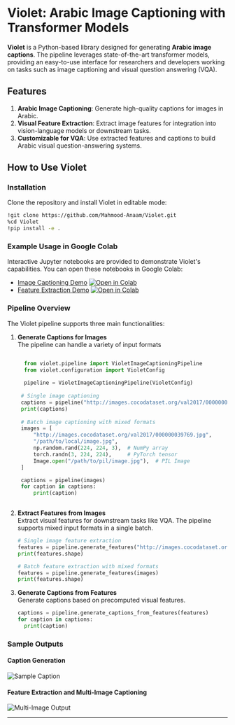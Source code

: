 # Violet: Arabic Image Captioning with Transformer Models

**Violet** is a Python-based library designed for generating **Arabic image captions**. The pipeline leverages state-of-the-art transformer models, providing an easy-to-use interface for researchers and developers working on tasks such as image captioning and visual question answering (VQA).

## Features
1. **Arabic Image Captioning**: Generate high-quality captions for images in Arabic.
2. **Visual Feature Extraction**: Extract image features for integration into vision-language models or downstream tasks.
3. **Customizable for VQA**: Use extracted features and captions to build Arabic visual question-answering systems.

## How to Use Violet

### Installation
Clone the repository and install Violet in editable mode:
```bash
!git clone https://github.com/Mahmood-Anaam/Violet.git
%cd Violet
!pip install -e .
```

### Example Usage in Google Colab
Interactive Jupyter notebooks are provided to demonstrate Violet's capabilities. You can open these notebooks in Google Colab:

- [Image Captioning Demo](https://github.com/Mahmood-Anaam/Violet/blob/main/notebooks/inference_demo.ipynb) [![Open in Colab](https://colab.research.google.com/assets/colab-badge.svg)](https://colab.research.google.com/github/Mahmood-Anaam/Violet/blob/main/notebooks/inference_demo.ipynb)
- [Feature Extraction Demo](https://github.com/Mahmood-Anaam/Violet/blob/main/notebooks/features_extraction_demo.ipynb) [![Open in Colab](https://colab.research.google.com/assets/colab-badge.svg)](https://colab.research.google.com/github/Mahmood-Anaam/Violet/blob/main/notebooks/features_extraction_demo.ipynb)



### Pipeline Overview

The Violet pipeline supports three main functionalities:

1. **Generate Captions for Images**</br>
The pipeline can handle a variety of input formats
   ```python
   
     from violet.pipeline import VioletImageCaptioningPipeline
     from violet.configuration import VioletConfig
  
     pipeline = VioletImageCaptioningPipeline(VioletConfig)
  
    # Single image captioning
    captions = pipeline("http://images.cocodataset.org/val2017/000000039769.jpg")
    print(captions)
  
    # Batch image captioning with mixed formats
    images = [
        "http://images.cocodataset.org/val2017/000000039769.jpg",
        "/path/to/local/image.jpg",
        np.random.rand(224, 224, 3),  # NumPy array
        torch.randn(3, 224, 224),     # PyTorch tensor
        Image.open("/path/to/pil/image.jpg"),  # PIL Image
    ]
   
    captions = pipeline(images)
    for caption in captions:
        print(caption)
      
   ```

2. **Extract Features from Images**</br>
Extract visual features for downstream tasks like VQA. The pipeline supports mixed input formats in a single batch.
   ```python
   # Single image feature extraction
   features = pipeline.generate_features("http://images.cocodataset.org/val2017/000000039769.jpg")
   print(features.shape)

   # Batch feature extraction with mixed formats
   features = pipeline.generate_features(images)
   print(features.shape)
   ```

4. **Generate Captions from Features**</br>
Generate captions based on precomputed visual features.
   ```python
   captions = pipeline.generate_captions_from_features(features)
   for caption in captions:
     print(caption)
   ```

### Sample Outputs

#### Caption Generation
![Sample Caption](attachment:image.png)

#### Feature Extraction and Multi-Image Captioning
![Multi-Image Output](attachment:image.png)

---
